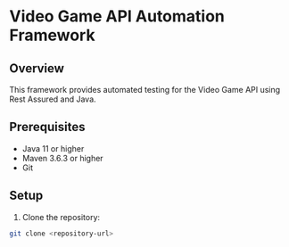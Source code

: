 # Video Game API Automation Framework

## Overview
This framework provides automated testing for the Video Game API using Rest Assured and Java.

## Prerequisites
- Java 11 or higher
- Maven 3.6.3 or higher
- Git

## Setup
1. Clone the repository:
```bash
git clone <repository-url>
